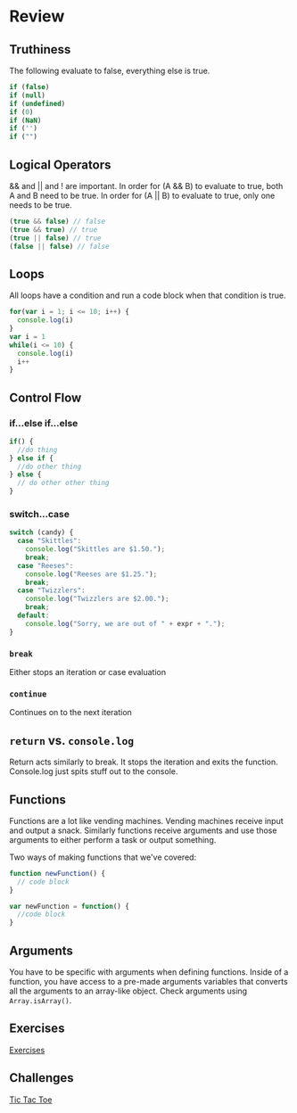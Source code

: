 # Review

## Truthiness
The following evaluate to false, everything else is true.
```js
if (false)
if (null)
if (undefined)
if (0)
if (NaN)
if ('')
if ("")
```

## Logical Operators
&& and || and ! are important.
In order for (A && B) to evaluate to true, both A and B need to be true.
In order for (A || B) to evaluate to true, only one needs to be true.
```js
(true && false) // false
(true && true) // true
(true || false) // true
(false || false) // false
```
## Loops
All loops have a condition and run a code block when that condition is true.
```js
for(var i = 1; i <= 10; i++) {
  console.log(i)
}
var i = 1
while(i <= 10) {
  console.log(i)
  i++
}
```
## Control Flow
### if...else if...else
```js
if() {
  //do thing
} else if {
  //do other thing
} else {
  // do other other thing
}
```
### switch...case
```js
switch (candy) {
  case "Skittles":
    console.log("Skittles are $1.50.");
    break;
  case "Reeses":
    console.log("Reeses are $1.25.");
    break;
  case "Twizzlers":
    console.log("Twizzlers are $2.00.");
    break;
  default:
    console.log("Sorry, we are out of " + expr + ".");
}
```
### `break`
Either stops an iteration or case evaluation

### `continue`
Continues on to the next iteration

## `return` vs. `console.log`
Return acts similarly to break. It stops the iteration and exits the function.
Console.log just spits stuff out to the console.

## Functions
Functions are a lot like vending machines. Vending machines receive input and output a snack. Similarly functions receive arguments and use those arguments to either perform a task or output something.

Two ways of making functions that we've covered:
```js
function newFunction() {
  // code block
}

var newFunction = function() {
  //code block
}
```

## Arguments
You have to be specific with arguments when defining functions. Inside of a function, you have access to a pre-made arguments variables that converts all the arguments to an array-like object. Check arguments using `Array.isArray()`.

## Exercises
[Exercises](w5d1_exercises.md)

## Challenges
[Tic Tac Toe](tictaetoe/README.md)
